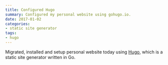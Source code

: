 ```yaml
---
title: Configured Hugo
summary: Configured my personal website using gohugo.io.
date: 2017-01-02
categories:
- static site generator
tags:
- hugo
---
```


Migrated, installed and setup personal website today using [Hugo](https://gohugo.io/), which is a static site generator written in Go.